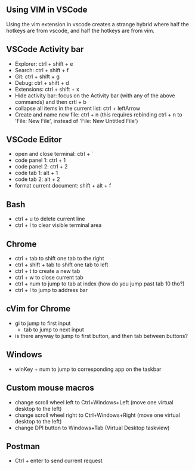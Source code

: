 ## Using VIM in VSCode
Using the vim extension in vscode creates a strange hybrid where half the hotkeys are from vscode, and half the hotkeys are from vim.

## VSCode Activity bar
- Explorer: ctrl + shift + e
- Search: ctrl + shift + f
- Git: ctrl + shift + g
- Debug: ctrl + shift + d
- Extensions: ctrl + shift + x
- Hide activity bar: focus on the Activity bar (with any of the above commands) and then crtl + b  
- collapse all items in the current list: ctrl + leftArrow
- Create and name new file: ctrl + n (this requires rebinding ctrl + n to 'File: New File', instead of 'File: New Untitled File')

## VSCode Editor
- open and close terminal: ctrl + `
- code panel 1: ctrl + 1
- code panel 2: ctrl + 2
- code tab 1: alt + 1
- code tab 2: alt + 2
- format current document: shift + alt + f

## Bash
- ctrl + u to delete current line
- ctrl + l to clear visible terminal area

## Chrome
- ctrl + tab to shift one tab to the right
- ctrl + shift + tab to shift one tab to left
- ctrl + t to create a new tab
- ctrl + w to close current tab
- ctrl + num to jump to tab at index (how do you jump past tab 10 tho?)
- ctrl + l to jump to address bar

## cVim for Chrome
- gi to jump to first input
  - tab to jump to next input
- is there anyway to jump to first button, and then tab between buttons?

## Windows
- winKey + num to jump to corresponding app on the taskbar

## Custom mouse macros
- change scroll wheel left to Ctrl+Windows+Left (move one virtual desktop to the left)
- change scroll wheel right to Ctrl+Windows+Right (move one virtual desktop to the left)
- change DPI button to Windows+Tab (Virtual Desktop taskview)

## Postman
- Ctrl + enter to send current request
